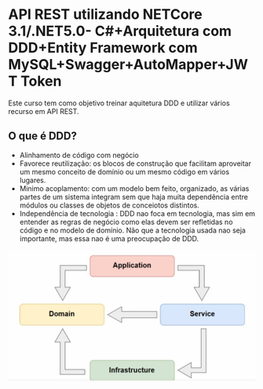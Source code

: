 <h1> API REST utilizando NETCore 3.1/.NET5.0- C#+Arquitetura com DDD+Entity Framework com MySQL+Swagger+AutoMapper+JWT Token </h1>

Este curso tem como objetivo treinar aquitetura DDD e utilizar vários recurso em API REST.

<h2>O que é DDD?</h2>

- Alinhamento de código com negócio
- Favorece reutilização: os blocos de construção que facilitam aproveitar um mesmo conceito de domínio ou um mesmo código em vários lugares.
- Minimo acoplamento: com um modelo bem feito, organizado, as várias partes de um sistema integram sem que haja muita dependência entre módulos ou classes de objetos de conceiotos distintos.
- Independência de tecnologia : DDD nao foca em tecnologia, mas sim em entender as regras de negócio como elas devem ser refletidas no código e no modelo de domínio. Não que a tecnologia usada nao seja importante, mas essa nao é uma preocupação de DDD.

<img src="src/Imagens/DDD netcore.JPG" alt="DDD">
